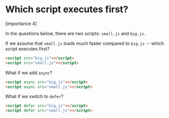 # Which script executes first?

[importance 4]

In the questions below, there are two scripts: `small.js` and `big.js`.

If we assume that `small.js` loads much faster compared to `big.js` -- which script executes first?

```html
<script src="big.js"></script>
<script src="small.js"></script>
```

What if we add `async`?

```html
<script async src="big.js"></script>
<script async src="small.js"></script>
```

What if we switch to `defer`?

```html
<script defer src="big.js"></script>
<script defer src="small.js"></script>
```


